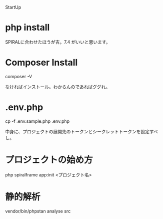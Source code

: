 StartUp

# php install 

SPIRALに合わせたほうが吉。7.4 がいいと思います。

# Composer Install

composer -V

なければインストール。わからんのであればググれ。

# .env.php 

cp -f .env.sample.php .env.php

中身に、プロジェクトの展開先のトークンとシークレットトークンを設定すべし。

# プロジェクトの始め方

php spiralframe app:init <プロジェクト名>

# 静的解析

vendor/bin/phpstan analyse src